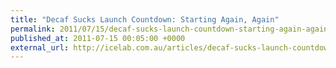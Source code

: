 ```yaml
---
title: "Decaf Sucks Launch Countdown: Starting Again, Again"
permalink: 2011/07/15/decaf-sucks-launch-countdown-starting-again-again
published_at: 2011-07-15 00:05:00 +0000
external_url: http://icelab.com.au/articles/decaf-sucks-launch-countdown-starting-again-again/
---
```

